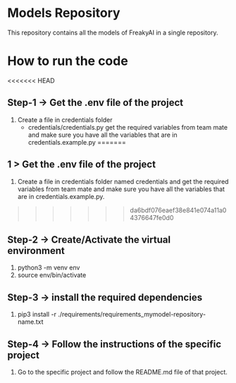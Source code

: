 # Models Repository

This repository contains all the models of FreakyAI in a single repository.

# How to run the code

<<<<<<< HEAD
## Step-1 -> Get the .env file of the project
1. Create a file in credentials folder 
    - credentials/credentials.py 
    get the required variables from team mate and make sure you have all the variables that are in credentials.example.py
=======
## 1 > Get the .env file of the project

1. Create a file in credentials folder named credentials and get the required variables
   from team mate and make sure you have all the variables that are in credentials.example.py.
>>>>>>> da6bdf076eaef38e841e074a11a04376647fe0d0

## Step-2 -> Create/Activate the virtual environment

1. python3 -m venv env
2. source env/bin/activate

## Step-3 -> install the required dependencies

1. pip3 install -r ./requirements/requirements_mymodel-repository-name.txt

## Step-4 -> Follow the instructions of the specific project

1. Go to the specific project and follow the README.md file of that project.
